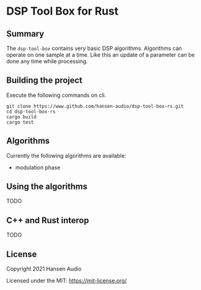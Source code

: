 # DSP Tool Box for Rust

## Summary

The ```dsp-tool-box``` contains very basic DSP algorithms. Algorithms can operate on one sample at a time. Like this an update of a parameter can be done any time while processing.

## Building the project

Execute the following commands on cli.

```
git clone https://www.github.com/hansen-audio/dsp-tool-box-rs.git
cd dsp-tool-box-rs
cargo build
cargo test
```

## Algorithms

Currently the following algorithms are available:

* modulation phase

## Using the algorithms

TODO

## C++ and Rust interop

TODO

## License

Copyright 2021 Hansen Audio

Licensed under the MIT: https://mit-license.org/
